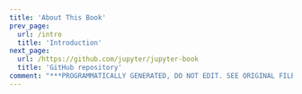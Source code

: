 ```yaml
---
title: 'About This Book'
prev_page:
  url: /intro
  title: 'Introduction'
next_page:
  url: /https://github.com/jupyter/jupyter-book
  title: 'GitHub repository'
comment: "***PROGRAMMATICALLY GENERATED, DO NOT EDIT. SEE ORIGINAL FILES IN /content***"
---
```

